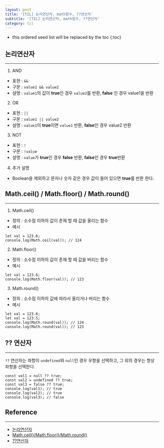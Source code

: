 ```yaml
---
layout: post
title: '[TIL] 논리연산자, math함수, ??연산자'
subtitle: '[TIL] 논리연산자, math함수, ??연산자'
category: til
---
```


<!-- prettier-ignore -->
* this ordered seed list will be replaced by the toc
{:toc}

## 논리연산자

---

1. AND

- 표현 : `&&`
- 구문 : `value1 && value2`
- 설명 : `value1`의 값이 **true**인 경우 `value2`를 반환, **false** 인 경우 value1을 반환

2. OR

- 표현 : `||`
- 구문 : `value1 || value2`
- 설명 : `value1`이 **true**이면 `value1` 반환, **false**인 경우 value2 반환

3. NOT

- 표현 : `!`
- 구문 : `!value`
- 설명 : `value`가 **true**인 경우 **false** 반환, **false**인 경우 **true**반환

4. 추가 설명

- Boolean을 제외하고 문자나 숫자 같은 경우 값이 들어 있으면 **true**를 반환 한다.

## Math.ceil() / Math.floor() / Math.round()

---

1. Math.ceil()

- 정의 : 소수점 이하의 값이 존재 할 때 값을 올리는 함수
- 예시

```
let val = 123.6;
console.log(Math.ceil(val)); // 124
```

2. Math.floor()

- 정의 : 소수점 이하의 값이 존재 할 때 값을 버리는 함수
- 예시

```
let val = 123.6;
console.log(Math.floor(val)); // 123
```

3. Math.round()

- 정의 : 소수점 이하의 값에 따라서 올리거나 버리는 함수
- 예시

```
let val = 123.6;
let val = 123.5;
console.log(Math.round(val)); // 124
console.log(Math.round(val)); // 123
```

## ?? 연산자

---

`??` 연산자는 좌항이 `undefined`와 `null`인 경우 우항을 선택하고, 그 외의 경우는 항상 좌항을 선택한다.

```
const val1 = null ?? true;
const val2 = undefined ?? true;
const val3 = false ?? true;
console.log(val1); // true
console.log(val2); // true
console.log(val3); // false
```

## Reference

---

- [논리연산자](https://html6.tistory.com/424)
- [Math.ceil()/Math.floor()/Math.round()](https://m.blog.naver.com/PostView.naver?isHttpsRedirect=true&blogId=diceworld&logNo=220174711730)
- [??연산자](https://www.daleseo.com/js-nullish-coalescing/)
